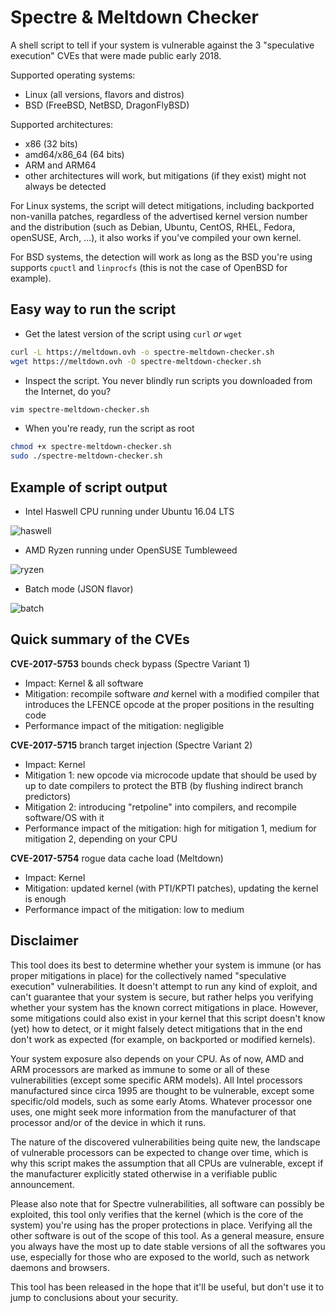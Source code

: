 Spectre & Meltdown Checker
==========================

A shell script to tell if your system is vulnerable against the 3 "speculative execution" CVEs that were made public early 2018.

Supported operating systems:
- Linux (all versions, flavors and distros)
- BSD (FreeBSD, NetBSD, DragonFlyBSD)

Supported architectures:
- x86 (32 bits)
- amd64/x86_64 (64 bits)
- ARM and ARM64
- other architectures will work, but mitigations (if they exist) might not always be detected

For Linux systems, the script will detect mitigations, including backported non-vanilla patches, regardless of the advertised kernel version number and the distribution (such as Debian, Ubuntu, CentOS, RHEL, Fedora, openSUSE, Arch, ...), it also works if you've compiled your own kernel.

For BSD systems, the detection will work as long as the BSD you're using supports `cpuctl` and `linprocfs` (this is not the case of OpenBSD for example).

## Easy way to run the script

- Get the latest version of the script using `curl` *or* `wget`

```bash
curl -L https://meltdown.ovh -o spectre-meltdown-checker.sh
wget https://meltdown.ovh -O spectre-meltdown-checker.sh
```

- Inspect the script. You never blindly run scripts you downloaded from the Internet, do you?

```bash
vim spectre-meltdown-checker.sh
```

- When you're ready, run the script as root

```bash
chmod +x spectre-meltdown-checker.sh
sudo ./spectre-meltdown-checker.sh
```

## Example of script output

- Intel Haswell CPU running under Ubuntu 16.04 LTS

![haswell](https://framapic.org/1kWmNwE6ll0p/ayTRX9JRlHJ7.png)

- AMD Ryzen running under OpenSUSE Tumbleweed

![ryzen](https://framapic.org/TkWbuh421YQR/6MAGUP3lL6Ne.png)

- Batch mode (JSON flavor)

![batch](https://framapic.org/HEcWFPrLewbs/om1LdufspWTJ.png)

## Quick summary of the CVEs

**CVE-2017-5753** bounds check bypass (Spectre Variant 1)

   - Impact: Kernel & all software
   - Mitigation: recompile software *and* kernel with a modified compiler that introduces the LFENCE opcode at the proper positions in the resulting code
   - Performance impact of the mitigation: negligible

**CVE-2017-5715** branch target injection (Spectre Variant 2)

   - Impact: Kernel
   - Mitigation 1: new opcode via microcode update that should be used by up to date compilers to protect the BTB (by flushing indirect branch predictors)
   - Mitigation 2: introducing "retpoline" into compilers, and recompile software/OS with it
   - Performance impact of the mitigation: high for mitigation 1, medium for mitigation 2, depending on your CPU

**CVE-2017-5754** rogue data cache load (Meltdown)

   - Impact: Kernel
   - Mitigation: updated kernel (with PTI/KPTI patches), updating the kernel is enough
   - Performance impact of the mitigation: low to medium

## Disclaimer

This tool does its best to determine whether your system is immune (or has proper mitigations in place) for the collectively named "speculative execution" vulnerabilities. It doesn't attempt to run any kind of exploit, and can't guarantee that your system is secure, but rather helps you verifying whether your system has the known correct mitigations in place.
However, some mitigations could also exist in your kernel that this script doesn't know (yet) how to detect, or it might falsely detect mitigations that in the end don't work as expected (for example, on backported or modified kernels).

Your system exposure also depends on your CPU. As of now, AMD and ARM processors are marked as immune to some or all of these vulnerabilities (except some specific ARM models). All Intel processors manufactured since circa 1995 are thought to be vulnerable, except some specific/old models, such as some early Atoms. Whatever processor one uses, one might seek more information from the manufacturer of that processor and/or of the device in which it runs.

The nature of the discovered vulnerabilities being quite new, the landscape of vulnerable processors can be expected to change over time, which is why this script makes the assumption that all CPUs are vulnerable, except if the manufacturer explicitly stated otherwise in a verifiable public announcement.

Please also note that for Spectre vulnerabilities, all software can possibly be exploited, this tool only verifies that the kernel (which is the core of the system) you're using has the proper protections in place. Verifying all the other software is out of the scope of this tool. As a general measure, ensure you always have the most up to date stable versions of all the softwares you use, especially for those who are exposed to the world, such as network daemons and browsers.

This tool has been released in the hope that it'll be useful, but don't use it to jump to conclusions about your security.
